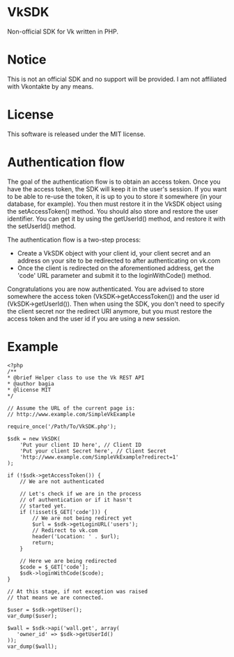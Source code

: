 VkSDK
=====

Non-official SDK for Vk written in PHP.

Notice
=====

This is not an official SDK and no support will be provided.
I am not affiliated with Vkontakte by any means.

License
=====
This software is released under the MIT license.

Authentication flow
=====
The goal of the authentication flow is to obtain an access token. Once you have the access token, the SDK will keep it in the user's session. If you want to be able to re-use the token, it is up to you to store it somewhere (in your database, for example). You then must restore it in the VkSDK object using the setAccessToken() method. You should also store and restore the user identifier. You can get it by using the getUserId() method, and restore it with the setUserId() method.

The authentication flow is a two-step process:
- Create a VkSDK object with your client id, your client secret and an address on your site to be redirected to after authenticating on vk.com
- Once the client is redirected on the aforementioned address, get the 'code' URL parameter and submit it to the loginWithCode() method.

Congratulations you are now authenticated. You are advised to store somewhere the access token (VkSDK->getAccessToken()) and the user id (VkSDK->getUserId()). Then when using the SDK, you don't need to specify the client secret nor the redirect URI anymore, but you must restore the access token and the user id if you are using a new session.

Example
=====
    <?php
    /**
    * @brief Helper class to use the Vk REST API
    * @author bagia
    * @license MIT
    */
    
    // Assume the URL of the current page is:
    // http://www.example.com/SimpleVkExample
    
    require_once('/Path/To/VkSDK.php');
    
    $sdk = new VkSDK(
        'Put your client ID here', // Client ID
        'Put your client Secret here', // Client Secret
        'http://www.example.com/SimpleVkExample?redirect=1'
    );
    
    if (!$sdk->getAccessToken()) {
        // We are not authenticated
    
        // Let's check if we are in the process
        // of authentication or if it hasn't
        // started yet.
        if (!isset($_GET['code'])) {
            // We are not being redirect yet
            $url = $sdk->getLoginURL('users');
            // Redirect to vk.com
            header('Location: ' . $url);
            return;
        }
    
        // Here we are being redirected
        $code = $_GET['code'];
        $sdk->loginWithCode($code);
    }
    
    // At this stage, if not exception was raised
    // that means we are connected.
    
    $user = $sdk->getUser();
    var_dump($user);
    
    $wall = $sdk->api('wall.get', array(
       'owner_id' => $sdk->getUserId()
    ));
    var_dump($wall);
